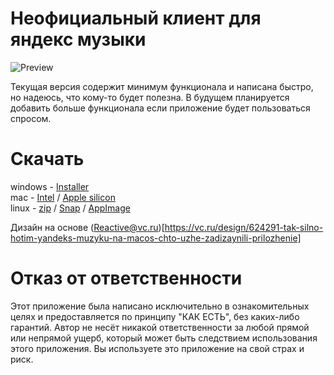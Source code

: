 # Неофициальный клиент для яндекс музыки

![Preview](./preview.png)

Текущая версия содержит минимум функционала и написана быстро, но надеюсь, что кому-то будет полезна. В будущем планируется добавить больше функционала если приложение будет пользоваться спросом.

# Скачать

windows - [Installer](https://cdn.discordapp.com/attachments/952186654632857620/1108021801319153815/unofficial_win_1.0.6.exe)<br>
mac - [Intel](https://cdn.discordapp.com/attachments/952186654632857620/1108021843924897832/unofficial_mac_x64_1.0.6.dmg) /
[Apple silicon](https://cdn.discordapp.com/attachments/952186654632857620/1108021960740450414/unofficial_mac_arm64_1.0.6.dmg) <br>
linux - [zip](https://cdn.discordapp.com/attachments/952186654632857620/1108021159154434129/linux-unpacked.zip) /
[Snap](https://cdn.discordapp.com/attachments/952186654632857620/1108021590555373628/ynmusic_1.0.6_amd64.snap) /
[AppImage](https://cdn.discordapp.com/attachments/952186654632857620/1108021613376581743/unofficial-1.0.6.AppImage)

Дизайн на основе (Reactive@vc.ru)[https://vc.ru/design/624291-tak-silno-hotim-yandeks-muzyku-na-macos-chto-uzhe-zadizaynili-prilozhenie]

# Отказ от ответственности

Этот приложение была написано исключительно в ознакомительных целях и предоставляется по принципу "КАК ЕСТЬ", без каких-либо гарантий. Автор не несёт никакой ответственности за любой прямой или непрямой ущерб, который может быть следствием использования этого приложения. Вы используете это приложение на свой страх и риск.
